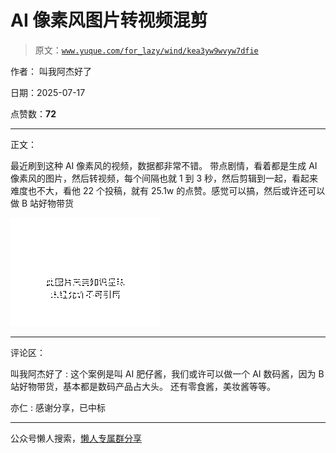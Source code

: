 # AI 像素风图片转视频混剪

> 原文：[`www.yuque.com/for_lazy/wind/kea3yw9wvyw7dfie`](https://www.yuque.com/for_lazy/wind/kea3yw9wvyw7dfie)

作者： 叫我阿杰好了

日期：2025-07-17

点赞数：**72**

* * *

正文：

最近刷到这种 AI 像素风的视频，数据都非常不错。
带点剧情，看着都是生成 AI 像素风的图片，然后转视频，每个间隔也就 1 到 3 秒，然后剪辑到一起，看起来难度也不大，看他 22 个投稿，就有 25.1w 的点赞。感觉可以搞，然后或许还可以做 B 站好物带货

![](img/aaffb93456801097a7dc8d6c05cc2ffd.png "None")

* * *

评论区：

叫我阿杰好了 : 这个案例是叫 AI 肥仔酱，我们或许可以做一个 AI 数码酱，因为 B 站好物带货，基本都是数码产品占大头。 还有零食酱，美妆酱等等。

亦仁 : 感谢分享，已中标

* * *

公众号懒人搜索，[懒人专属群分享](https://lazybook.fun/#/blog/group)